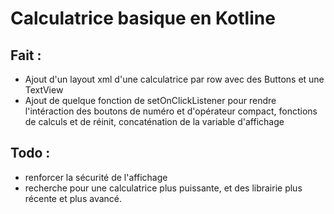 # Calculatrice basique en Kotline
## Fait : 
- Ajout d'un layout xml d'une calculatrice par row avec des Buttons et une TextView
- Ajout de quelque fonction de setOnClickListener pour rendre l'intéraction des boutons de numéro et d'opérateur compact, fonctions de calculs et de réinit, concaténation de la variable d'affichage

## Todo : 
- renforcer la sécurité de l'affichage
- recherche pour une calculatrice plus puissante, et des librairie plus récente et plus avancé.
